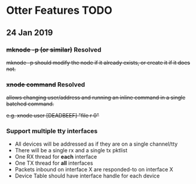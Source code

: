 # Otter Features TODO

## 24 Jan 2019

### ~~mknode -p (or similar)~~ Resolved

~~mknode -p should modify the node if it already exists, or create it if it does not.~~

### ~~xnode command~~ Resolved

~~allows changing user/address and running an inline command in a single batched command.~~

~~e.g. xnode user [DEADBEEF] "file r 0"~~

### Support multiple tty interfaces

* All devices will be addressed as if they are on a single channel/tty
* There will be a single rx and a single tx pktlist
* One RX thread for __each__ interface
* One TX thread for __all__ interfaces
* Packets inbound on interface X are responded-to on interface X
* Device Table should have interface handle for each device

